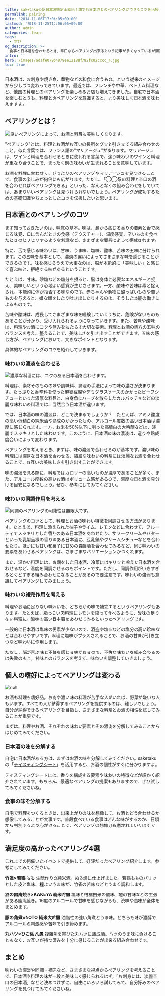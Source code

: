 ```yaml
---
title: saketaku公認日本酒鑑定士直伝！誰でも日本酒とのペアリングができるコツを伝授
permalink: pairing
date: '2018-11-06T17:06:05+09:00'
lastmod: '2018-11-25T17:06:05+09:00'
author: admin
categories: learn
tags:
  - 学び
og_description: >-
  食事と日本酒を合わせるとき、辛口ならペアリング出来るという記事が多くなっているが間違いだと思う。ペアリングはなんとなくの組み合わせで決めるべきでは無い。嗜好も違うし、家庭によって味付けも違うし好みも異なるから。今回は、基礎知識の土台となる考え方を伝授。最後にイベントで開催してよかったペアリングを紹介する。日本酒は、お刺身や焼き魚、煮物などの和食に合うもの。という従来のイメージから少しづつ変わってきている。最近では、フレンチや中華、ベトナム料理など、他国の料理とのペアリングを楽しめるお店も増加。自宅で日本酒を楽しむときも、料理とのペアリングを意識すると、より美味しく日本酒を味わえる。
intro: ''
hero: /images/adafe07954879ee12188f792fc02cccc_m.jpg
toc: true
---
```

日本酒は、お刺身や焼き魚、煮物などの和食に合うもの。という従来のイメージから少しづつ変わってきています。最近では、フレンチや中華、ベトナム料理など、他国の料理とのペアリングを楽しめるお店も増えてきました。自宅で日本酒を楽しむときも、料理とのペアリングを意識すると、より美味しく日本酒を味わえますよ。

## ペアリングとは？

![良いペアリングによって、お酒と料理も美味しくなります。](/images/abf086e6f6c06abef674f3283d152b4b_m.jpg)

"ペアリング"とは、料理とお酒がお互いの長所をグッと引き立てる組み合わせのこと。似た言葉では、フランス語の"マリアージュ"があります。マリアージュは、ワインと料理を合わせるときに使われる言葉で、違う味わいのワインと料理が重なり合うことで、まったく別の味わいが生まれることを意味しています。

お酒を料理に合わせて、ぴったりのペアリングやマリアージュを見つけることで、食事の楽しみが何倍にも広がります。ただし、「◯◯系の料理と辛口の酒を合わせればペアリングできる」といった、なんとなくの組み合わせをしていては、あまりいいペアリングは見つけられないでしょう。ペアリングが成功するための基礎知識やちょっとしたコツを伝授したいと思います。

## 日本酒とのペアリングのコツ

まず知っておきたいのは、味覚の基本。味は、鼻から感じる香りの要素と舌で感じる味覚、口に含んだときの食感（テクスチャー）、温度感覚、辛いものを食べたときのヒリヒリするような刺激など、さまざまな要素によって構成されます。

特に、舌で感じる味わいは、甘味、うま味、塩味、酸味、苦味の五味に分けられます。この五味を基本として、濃淡の違いによってさまざまな味を感じることができるのです。味を感じるうえで大事なのは、脳が本能的に「美味しい」と感じて喜ぶ味と、拒絶する味があるということです。

たとえば、甘味。砂糖などの糖分を摂ると、脳は身体に必要なエネルギーと捉え、美味しいという心地よい感覚が生じさせます。一方、酸味や苦味は毒と捉えられ、本能的に体が拒否する味なのです。赤ちゃんや動物に酸っぱいものや苦いものを与えると、嫌な顔をしたり吐き出したりするのは、そうした本能の働きによるものです。

苦味や酸味は、成長してさまざまな味を経験していくうちに、危険がないものもあることが分かり、受け入れられるようになっていきます。また、苦味や酸味は、料理やお酒にコクや厚みをもたらす大切な要素。料理とお酒の両方の五味のバランスを考え、整えることで、美味しさを引き出すことができます。五味の感じ方が、ペアリングにおいて、大きなポイントとなります。

具体的なペアリングのコツを紹介していきます。

### 味わいの濃淡を合わせる

![濃厚な料理には、コクのある日本酒を合わせます。](/images/320f4c4edc5b46da9f513b7d8e4858c8_m.jpg)

料理は、素材そのものの味や調味料、調理の手法によって味の濃さが決まります。たっぷりと香辛料を使った麻婆豆腐やデミグラスソースのかかったビーフシチューといった濃厚な料理と、白身魚にハーブを散らしたカルパッチョなどの淡麗な味わいの料理では、当然合う日本酒が違います。

では、日本酒の味の濃淡は、どこで決まるでしょうか？　たとえば、アミノ酸度の高い低精白の純米酒や熟成のかかったもの、アルコール度数の高い日本酒は濃厚に感じられます。一方、お米を50%以下に削った高精白の大吟醸などは、淡麗でスッキリとした味わいです。このように、日本酒の味の濃淡は、造りや熟成度合いによって変わります。

ペアリングを考えるとき、まずは、味の濃淡で合わせるのが基本です。濃い味の料理には濃厚な日本酒を合わせる、繊細な味わいの料理には淡麗なお酒を合わせることで、お互いの美味しさを引き出すことができます。

味の濃淡を見る際に、料理ではカロリーの高いものが濃厚であることが多く、また、アルコール度数の高いお酒はボリューム感があるので、濃厚な日本酒を見分ける目安になるでしょう。ぜひ、参考にしてみてください。

### 味わいの同調作用を考える

![同調のペアリングの可能性は無限大です。](/images/5f9f6afccb0625037367ac926cdece0d_m.jpg)

ペアリングのコツとして、料理とお酒の味わい特徴を同調させる方法があります。たとえば、料理に添えられた柚子やライム、レモンなどに合わせて、フルーティでスッキリとした香りのある日本酒をあわせたり、サワークリームやバターといった乳製品様の香りのある日本酒に、豆乳鍋やクリームシチューなどを合わせたり。ほかにも甘い和菓子に甘めの貴醸酒を合わせてみるなど、同じ味わいの要素をあわせるペアリングは、さまざまなバリエーションがつくれます。

また、温かい料理には、お燗をした日本酒、冷菜にはキリッと冷えた日本酒を合わせるなど、温度を同調させるのもポイントです。ただし、同調作用がいきすぎるとくどすぎる組み合わせになることがあるので要注意です。味わいの強弱も意識してペアリングしてみましょう。

### 味わいの補完作用を考える

料理やお酒に足りない味わいを、どちらかの味で補完するというペアリングもあります。たとえば、脂っこい肉料理にレモンを絞って食べるように、酸味の足りない料理に、酸味の高い日本酒をあわせてみるといったペアリングです。

一般的に日本酒は塩味の要素が少ないので、酒盗や塩辛などの塩分の高い珍味などは合わせやすいです。料理に塩味がプラスされることで、お酒の甘味が引き立つなど味わいに作用します。

ただし、脳が喜ぶ味と不快を感じる味があるので、不快な味わいを組み合わるのは失敗のもと。甘味とのバランスを考えて、味わいを調整していきましょう。

## 個人の嗜好によってペアリングは変わる

![null](/images/7bc119a3fed62ffa96344632bff353ff_m.jpg)

お酒も料理も嗜好品。お肉や濃い味の料理が苦手な人がいれば、野菜が嫌いな人もいます。すべての人が納得するペアリングを提供するのは、難しいでしょう。自分が納得できるペアリングを目指し、さまざまな料理とお酒の相性を試してみることが重要です。

まずは、料理やお酒、それぞれの味わい要素とその濃淡を分解してみることからはじめてみてください。

### 日本酒の味を分解する

自宅に日本酒がある方は、まずはお酒の味を分解してみてください。saketakuの「[テイスティングシート](https://saketaku.com/p/c-proof-of-sake/)」を活用すると、お酒の個性がすぐに分かりますよ。

テイスティングシートには、香りを構成する要素や味わいの特徴などが細かく紹介されています。もちろん、最適なペアリングの提案もありますので、ぜひ試してみてくださいね。

### 食事の味を分解する

自宅で料理をつくるときは、出来上がりの味を想像して、お酒とどう合わせるか想像してみることが大事です。普段食べている食事はどんな味がするのか、日頃から判別するよう心がけることで、ペアリングの想像力も磨かれていくはずです。

## 満足度の高かったペアリング4選

これまでの開催いたイベントで提供して、好評だったペアリング紹介します。参考にしてみてください。

**竹雀×若鶏 もも**
生酛作りの純米酒。ぬる燗に仕上げました。若鶏もものパリッとした皮と塩味、程よいうま味が、竹雀の苦味などとうまく調和します。

**酒の幽庵焼き×KAKEYA 純米吟醸**
塩味と柑橘由来の酸味、地の甘味などの主張がある幽庵焼き。16度のアルコールで甘味を感じながらも、渋味や苦味が全体をまとめます。

**豚の角煮×NOTO 純米大吟醸**
油脂性の強い角煮とうま味。どちらも味が濃醇でアルコールの刺激感や苦味で引き締めます。

**丸ハツ×ひこ孫 凡愚**
複雑味を帯びた丸ハツに熟成酒。ハツのうま味に負けることもなく、お互いが持つ深みを十分に感じることが出来る組み合わせです。

## まとめ

味わいの濃淡や同調・補完など、さまざまな視点からペアリングを考えることで、日本酒や料理の味が一段と美味しく感じられるはず。「お刺身には、淡麗辛口の日本酒」などと決めつけずに、自由にいろいろ試してみて、自分好みのペアリングを見つけてみてくださいね。
